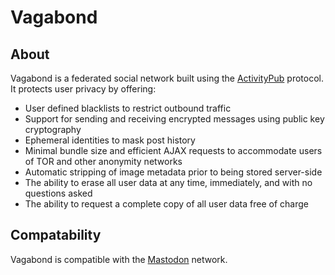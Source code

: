 # Vagabond

## About

Vagabond is a federated social network built using the [ActivityPub](https://www.w3.org/TR/2018/REC-activitypub-20180123/) protocol. It protects user privacy by offering:

* User defined blacklists to restrict outbound traffic
* Support for sending and receiving encrypted messages using public key cryptography
* Ephemeral identities to mask post history
* Minimal bundle size and efficient AJAX requests to accommodate users of TOR and other anonymity networks
* Automatic stripping of image metadata prior to being stored server-side
* The ability to erase all user data at any time, immediately, and with no questions asked
* The ability to request a complete copy of all user data free of charge

## Compatability

Vagabond is compatible with the [Mastodon](https://mastodon.social/about) network. 
